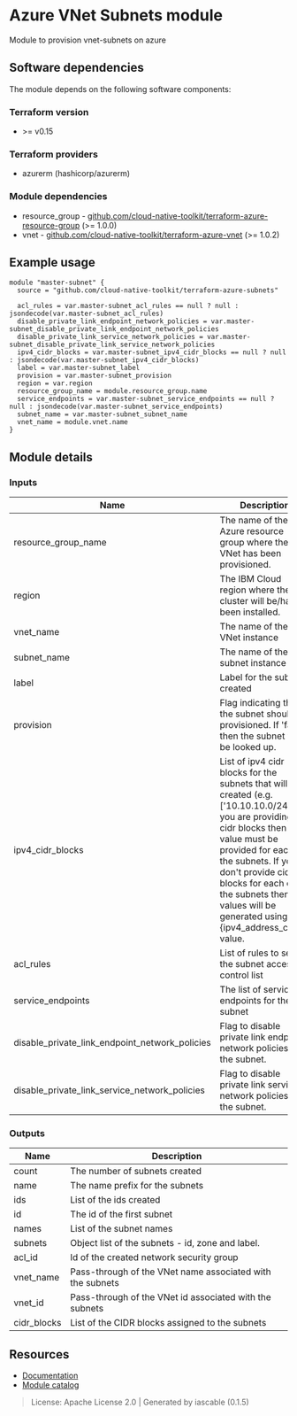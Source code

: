 # Azure VNet Subnets module

Module to provision vnet-subnets on azure


## Software dependencies

The module depends on the following software components:

### Terraform version

- \>= v0.15

### Terraform providers


- azurerm (hashicorp/azurerm)

### Module dependencies


- resource_group - [github.com/cloud-native-toolkit/terraform-azure-resource-group](https://github.com/cloud-native-toolkit/terraform-azure-resource-group) (>= 1.0.0)
- vnet - [github.com/cloud-native-toolkit/terraform-azure-vnet](https://github.com/cloud-native-toolkit/terraform-azure-vnet) (>= 1.0.2)

## Example usage

```hcl
module "master-subnet" {
  source = "github.com/cloud-native-toolkit/terraform-azure-subnets"

  acl_rules = var.master-subnet_acl_rules == null ? null : jsondecode(var.master-subnet_acl_rules)
  disable_private_link_endpoint_network_policies = var.master-subnet_disable_private_link_endpoint_network_policies
  disable_private_link_service_network_policies = var.master-subnet_disable_private_link_service_network_policies
  ipv4_cidr_blocks = var.master-subnet_ipv4_cidr_blocks == null ? null : jsondecode(var.master-subnet_ipv4_cidr_blocks)
  label = var.master-subnet_label
  provision = var.master-subnet_provision
  region = var.region
  resource_group_name = module.resource_group.name
  service_endpoints = var.master-subnet_service_endpoints == null ? null : jsondecode(var.master-subnet_service_endpoints)
  subnet_name = var.master-subnet_subnet_name
  vnet_name = module.vnet.name
}

```

## Module details

### Inputs

| Name | Description | Required | Default | Source |
|------|-------------|---------|----------|--------|
| resource_group_name | The name of the Azure resource group where the VNet has been provisioned. | true |  | resource_group.name |
| region | The IBM Cloud region where the cluster will be/has been installed. | true |  |  |
| vnet_name | The name of the VNet instance | true |  | vnet.name |
| subnet_name | The name of the subnet instance | true |  |  |
| label | Label for the subnets created | false | default |  |
| provision | Flag indicating that the subnet should be provisioned. If 'false' then the subnet will be looked up. | false | true |  |
| ipv4_cidr_blocks | List of ipv4 cidr blocks for the subnets that will be created (e.g. ['10.10.10.0/24']). If you are providing cidr blocks then a value must be provided for each of the subnets. If you don't provide cidr blocks for each of the subnets then values will be generated using the {ipv4_address_count} value. | false |  |  |
| acl_rules | List of rules to set on the subnet access control list | false | [] |  |
| service_endpoints | The list of service endpoints for the subnet | false | Microsoft.ContainerRegistry |  |
| disable_private_link_endpoint_network_policies | Flag to disable private link endpoint network policies in the subnet. | true |  |  |
| disable_private_link_service_network_policies | Flag to disable private link service network policies in the subnet. | true |  |  |

### Outputs

| Name | Description |
|------|-------------|
| count | The number of subnets created |
| name | The name prefix for the subnets |
| ids | List of the ids created |
| id | The id of the first subnet |
| names | List of the subnet names |
| subnets | Object list of the subnets - id, zone and label. |
| acl_id | Id of the created network security group |
| vnet_name | Pass-through of the VNet name associated with the subnets |
| vnet_id | Pass-through of the VNet id associated with the subnets |
| cidr_blocks | List of the CIDR blocks assigned to the subnets |

## Resources

- [Documentation](https://operate.cloudnativetoolkit.dev)
- [Module catalog](https://modules.cloudnativetoolkit.dev)

> License: Apache License 2.0 | Generated by iascable (0.1.5)
